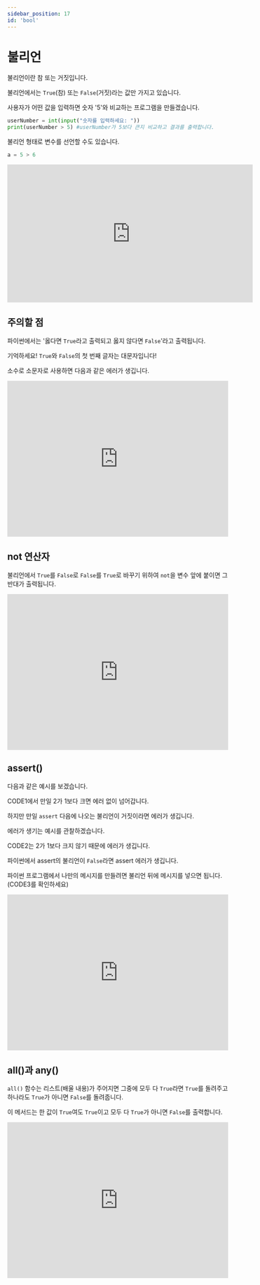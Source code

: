 ```yaml
---
sidebar_position: 17
id: 'bool'
---
```


# 불리언

불리언이란 참 또는 거짓입니다.

불리언에서는 `True`(참) 또는 `False`(거짓)라는 값만 가지고 있습니다.

사용자가 어떤 값을 입력하면 숫자 '5'와 비교하는 프로그램을 만들겠습니다.

```python
userNumber = int(input("숫자를 입력하세요: "))
print(userNumber > 5) #userNumber가 5보다 큰지 비교하고 결과를 출력합니다.
```

불리언 형태로 변수를 선언할 수도 있습니다.

```python
a = 5 > 6
```

<iframe width="560" height="315" src="https://www.youtube.com/embed/QRDmXqVbNPs" title="YouTube video player" frameborder="0" allow="accelerometer; autoplay; clipboard-write; encrypted-media; gyroscope; picture-in-picture" allowfullscreen></iframe>

## 주의할 점

파이썬에서는 '옳다면 `True`라고 출력되고 옳지 않다면 `False`'라고 출력됩니다.

기억하세요! `True`와 `False`의 첫 번째 글자는 대문자입니다!

소수로 소문자로 사용하면 다음과 같은 에러가 생깁니다.

<iframe src="https://trinket.io/embed/python/8500bba20b" width="100%" height="356" frameborder="0" marginwidth="0" marginheight="0" allowfullscreen></iframe>

## not 연산자

불리언에서 `True`를 `False`로 `False`를 `True`로 바꾸기 위하여 `not`을 변수 앞에 붙이면 그 반대가 출력됩니다.

<iframe src="https://trinket.io/embed/python/5fbbc3204c" width="100%" height="356" frameborder="0" marginwidth="0" marginheight="0" allowfullscreen></iframe>

## assert()

다음과 같은 예시를 보겠습니다.

CODE1에서 만일 2가 1보다 크면 에러 없이 넘어갑니다.

하지만 만일 `assert` 다음에 나오는 불리언이 거짓이라면 에러가 생깁니다.

에러가 생기는 예시를 관찰하겠습니다.

CODE2는 2가 1보다 크지 않기 때문에 에러가 생깁니다.

파이썬에서 assert의 불리언이 `False`라면 assert 에러가 생깁니다.

파이썬 프로그램에서 나만의 메시지를 만들려면 불리언 뒤에 메시지를 넣으면 됩니다. (CODE3를 확인하세요)

<iframe src="https://trinket.io/embed/python3/b23c21c043" width="100%" height="356" frameborder="0" marginwidth="0" marginheight="0" allowfullscreen></iframe>

## all()과 any()

`all()` 함수는 리스트(배울 내용)가 주어지면 그중에 모두 다 `True`라면 `True`를 돌려주고 하나라도 `True`가 아니면 `False`를 돌려줍니다.

이 메서드는 한 값이 `True`여도 `True`이고 모두 다 `True`가 아니면 `False`를 출력합니다.

<iframe src="https://trinket.io/embed/python/6d4ae0d672" width="100%" height="356" frameborder="0" marginwidth="0" marginheight="0" allowfullscreen></iframe>
